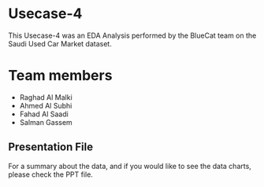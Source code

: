 # Usecase-4
This Usecase-4 was an EDA Analysis performed by the BlueCat team on the Saudi Used Car Market dataset.


# Team members

- Raghad Al Malki
- Ahmed Al Subhi
- Fahad Al Saadi
- Salman Gassem

## Presentation File

For a summary about the data, and if you would like to see the data charts, please check the PPT file.
